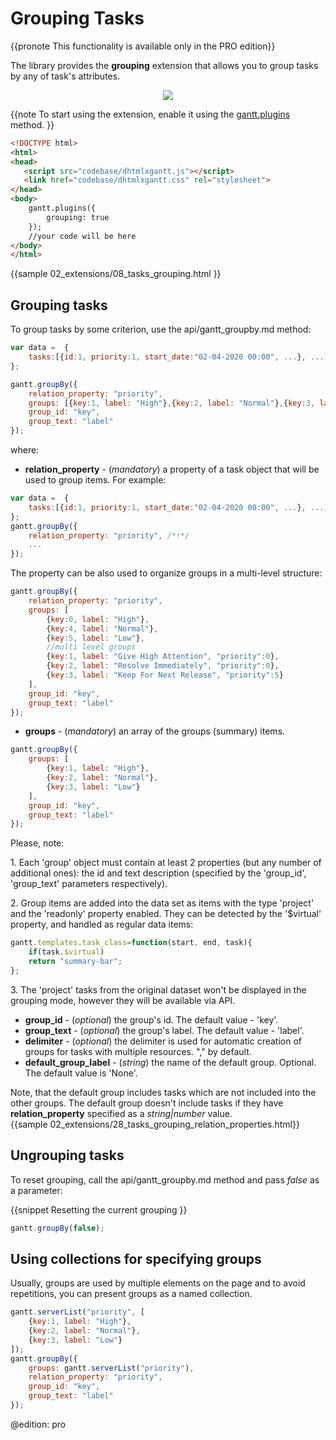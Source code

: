 Grouping Tasks
=========================

{{pronote This functionality is available only in the PRO edition}}

The library provides the **grouping** extension that allows you to group tasks by any of task's attributes.

<div style="text-align:center;"><img src="desktop/grouping_tasks.png"/></div>


{{note
To start using the extension, enable it using the [gantt.plugins](api/gantt_plugins.md) method.
}}


~~~html
<!DOCTYPE html>
<html>
<head>
   <script src="codebase/dhtmlxgantt.js"></script>   
   <link href="codebase/dhtmlxgantt.css" rel="stylesheet">   
</head>
<body>
    gantt.plugins({
        grouping: true
    });
    //your code will be here
</body>
</html>
~~~
{{sample
02_extensions/08_tasks_grouping.html
}}

Grouping tasks
-----------------------------------------------------

To group tasks by some criterion, use the api/gantt_groupby.md method: 

~~~js
var data =  {
	tasks:[{id:1, priority:1, start_date:"02-04-2020 00:00", ...}, ...] 
};

gantt.groupBy({
	relation_property: "priority",
	groups: [{key:1, label: "High"},{key:2, label: "Normal"},{key:3, label: "Low"}],
	group_id: "key",
	group_text: "label"
});
~~~

where: 

- **relation_property** - (*mandatory*) a property of a task object that will be used to group items. For example:

~~~js
var data =  {
	tasks:[{id:1, priority:1, start_date:"02-04-2020 00:00", ...}, ...] /*!*/
};
gantt.groupBy({
	relation_property: "priority", /*!*/
	...
});
~~~

The property can be also used to organize groups in a multi-level structure:

~~~js
gantt.groupBy({
	relation_property: "priority",
	groups: [
    	{key:0, label: "High"},
		{key:4, label: "Normal"},
		{key:5, label: "Low"},
		//multi level groups
		{key:1, label: "Give High Attention", "priority":0},
		{key:2, label: "Resolve Immediately", "priority":0},
		{key:3, label: "Keep For Next Release", "priority":5}
    ],
    group_id: "key",
	group_text: "label"
});
~~~  

- **groups** - (*mandatory*) an array of the groups (summary) items. 

~~~js
gantt.groupBy({
	groups: [
    	{key:1, label: "High"}, 
        {key:2, label: "Normal"},
        {key:3, label: "Low"}
    ],
	group_id: "key",
	group_text: "label"
});
~~~   

Please, note:

1\. Each 'group' object must contain at least 2 properties (but any number of additional ones): the id and text description (specified by the 'group_id', 'group_text' parameters respectively).

2\. Group items are added into the data set as items with the type 'project' and the 'readonly' property enabled. They can be detected by the '$virtual' property, and handled as regular data items:

~~~js
gantt.templates.task_class=function(start, end, task){
	if(task.$virtual)
	return "summary-bar";
};
~~~

3\. The 'project' tasks from the original dataset won't be displayed in the grouping mode, however they will be available via API.


- **group_id** - (*optional*) the group's id. The default value - 'key'. 
- **group_text** - (*optional*) the group's label. The default value - 'label'.  
- **delimiter** - (*optional*) the delimiter is used for automatic creation of groups for tasks with multiple resources. "," by default.
- **default_group_label** - (<i>string</i>) the name of the default group. Optional. The default value is 'None'.

Note, that the default group includes tasks which are not included into the other groups. The default group doesn't include tasks if they have **relation_property** specified as a <i>string|number</i> value.<br> {{sample	02_extensions/28_tasks_grouping_relation_properties.html}}


Ungrouping tasks
------------------------------

To reset grouping, call the api/gantt_groupby.md method and pass *false* as a parameter:

{{snippet
Resetting the current grouping
}}
~~~js
gantt.groupBy(false);
~~~

Using collections for specifying groups
------------------------------------------

Usually, groups are used by multiple elements on the page and to avoid repetitions, you can present groups as a named collection.

~~~js
gantt.serverList("priority", [
    {key:1, label: "High"},
    {key:2, label: "Normal"},
    {key:3, label: "Low"}
]);
gantt.groupBy({
    groups: gantt.serverList("priority"),
    relation_property: "priority",
    group_id: "key",
    group_text: "label"
});
~~~


@edition: pro




